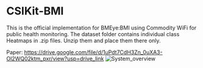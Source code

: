 # CSIKit-BMI

This is the official implementation for BMEye:BMI using Commodity WiFi for public health monitoring.
The dataset folder contains individual class Heatmaps in .zip files. Unzip them and place them there only. 

Paper: https://drive.google.com/file/d/1uPdt7CdH3Zn_0uXA3-Ol2WQ02ktm_pxr/view?usp=drive_link
![System_overview](https://github.com/kiran-collab/CSIKit-BMI/assets/75129341/3f5247ee-4578-4411-a27e-04a50d17cf70)

